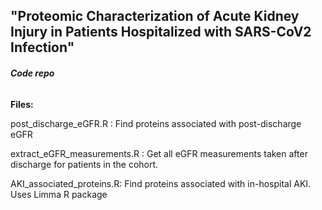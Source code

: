 ## <b>"Proteomic Characterization of Acute Kidney Injury in Patients Hospitalized with SARS-CoV2 Infection"</b>
###### <b>Code repo</b>

<b>Files:</b>

post_discharge_eGFR.R : Find proteins associated with post-discharge eGFR

extract_eGFR_measurements.R :  Get all eGFR measurements taken after discharge for patients in the cohort.

AKI_associated_proteins.R: Find proteins associated with in-hospital AKI. Uses Limma R package
